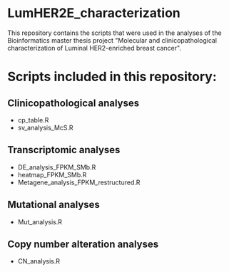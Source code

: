 # LumHER2E_characterization
This repository contains the scripts that were used in the analyses of the Bioinformatics master thesis project "Molecular and clinicopathological characterization of Luminal HER2-enriched breast cancer".

# Scripts included in this repository:
## Clinicopathological analyses
* cp_table.R
* sv_analysis_McS.R
## Transcriptomic analyses
* DE_analysis_FPKM_SMb.R
* heatmap_FPKM_SMb.R
* Metagene_analysis_FPKM_restructured.R
## Mutational analyses
* Mut_analysis.R
## Copy number alteration analyses
* CN_analysis.R
